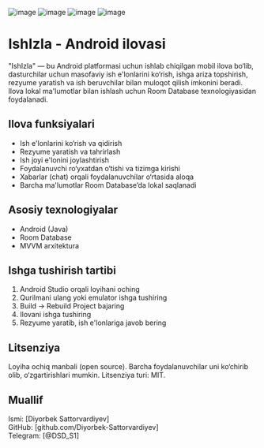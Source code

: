 ![image](https://github.com/user-attachments/assets/a53a2ead-73c2-4994-91bb-7981a7e0ccad)
![image](https://github.com/user-attachments/assets/c68c0728-7564-47bc-9e46-af0924dec0ca)
![image](https://github.com/user-attachments/assets/a0636978-b266-4727-8a30-976c99c5ce41)
![image](https://github.com/user-attachments/assets/dcc1810b-d715-45da-9943-33607400ce32)

# IshIzla - Android ilovasi 

"IshIzla" — bu Android platformasi uchun ishlab chiqilgan mobil ilova bo‘lib, dasturchilar uchun masofaviy ish e'lonlarini ko‘rish, ishga ariza topshirish, rezyume yaratish va ish beruvchilar bilan muloqot qilish imkonini beradi. Ilova lokal ma'lumotlar bilan ishlash uchun Room Database texnologiyasidan foydalanadi.

## Ilova funksiyalari

- Ish e'lonlarini ko‘rish va qidirish
- Rezyume yaratish va tahrirlash
- Ish joyi e'lonini joylashtirish
- Foydalanuvchi ro‘yxatdan o‘tishi va tizimga kirishi
- Xabarlar (chat) orqali foydalanuvchilar o‘rtasida aloqa
- Barcha ma'lumotlar Room Database’da lokal saqlanadi

## Asosiy texnologiyalar

- Android (Java)
- Room Database
- MVVM arxitektura


## Ishga tushirish tartibi

1. Android Studio orqali loyihani oching
2. Qurilmani ulang yoki emulator ishga tushiring
3. Build → Rebuild Project bajaring
4. Ilovani ishga tushiring
5. Rezyume yaratib, ish e'lonlariga javob bering

## Litsenziya

Loyiha ochiq manbali (open source). Barcha foydalanuvchilar uni ko‘chirib olib, o‘zgartirishlari mumkin. Litsenziya turi: MIT.

## Muallif

Ismi: [Diyorbek Sattorvardiyev]  
GitHub: [github.com/Diyorbek-Sattorvardiyev]  
Telegram: [@DSD_S1]

